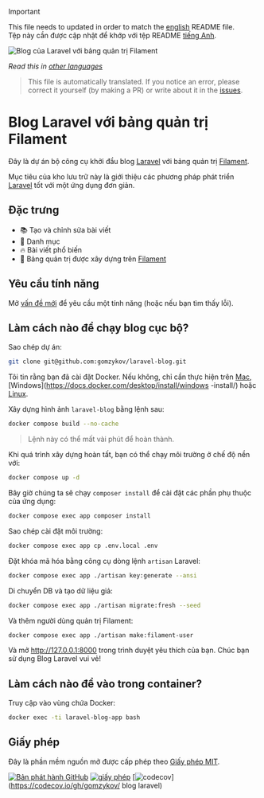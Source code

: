 >[!IMPORTANT]
>This file needs to updated in order to match the [english](/README.md) README file.  
Tệp này cần được cập nhật để khớp với tệp README [tiếng Anh](/README.md).

![Blog của Laravel với bảng quản trị Filament](../docs/social-preview-en.png)

_Read this in [other languages](./Translations.md)_

>This file is automatically translated. If you notice an error, please correct it yourself (by making a PR) or write about it in the [issues](https://github.com/gomzyakov/laravel-blog/issues).

# Blog Laravel với bảng quản trị Filament

Đây là dự án bộ công cụ khởi đầu blog [Laravel](https://laravel.com) với bảng quản trị [Filament](https://filavel.com).

Mục tiêu của kho lưu trữ này là giới thiệu các phương pháp phát triển [Laravel](https://laravel.com) tốt với một ứng dụng đơn giản.

## Đặc trưng

- 📚 Tạo và chỉnh sửa bài viết
- 🥑 Danh mục
- 🔥 Bài viết phổ biến
- 🎉 Bảng quản trị được xây dựng trên [Filament](https://filaphp.com)

## Yêu cầu tính năng

Mở [vấn đề mới](https://github.com/gomzykov/laravel-blog/issues/new) để yêu cầu một tính năng (hoặc nếu bạn tìm thấy lỗi).

## Làm cách nào để chạy blog cục bộ?

Sao chép dự án:

``` bash
git clone git@github.com:gomzykov/laravel-blog.git
```

Tôi tin rằng bạn đã cài đặt Docker. Nếu không, chỉ cần thực hiện trên [Mac](https://docs.docker.com/desktop/install/mac-install/), [Windows](https://docs.docker.com/desktop/install/windows -install/) hoặc [Linux](https://docs.docker.com/desktop/install/linux-install/).

Xây dựng hình ảnh `laravel-blog` bằng lệnh sau:

```bash
docker compose build --no-cache
```

>Lệnh này có thể mất vài phút để hoàn thành.

Khi quá trình xây dựng hoàn tất, bạn có thể chạy môi trường ở chế độ nền với:

```bash
docker compose up -d
```

Bây giờ chúng ta sẽ chạy `composer install` để cài đặt các phần phụ thuộc của ứng dụng:

```bash
docker compose exec app composer install
```

Sao chép cài đặt môi trường:

```bash
docker compose exec app cp .env.local .env
```

Đặt khóa mã hóa bằng công cụ dòng lệnh `artisan` Laravel:

```bash
docker compose exec app ./artisan key:generate --ansi
```

Di chuyển DB và tạo dữ liệu giả:

```bash
docker compose exec app ./artisan migrate:fresh --seed
```

Và thêm người dùng quản trị Filament:

```bash
docker compose exec app ./artisan make:filament-user
```

Và mở http://127.0.0.1:8000 trong trình duyệt yêu thích của bạn. Chúc bạn sử dụng Blog Laravel vui vẻ!

## Làm cách nào để vào trong container?

Truy cập vào vùng chứa Docker:

```bash
docker exec -ti laravel-blog-app bash
```

## Giấy phép

Đây là phần mềm nguồn mở được cấp phép theo [Giấy phép MIT](https://github.com/gomzykov/php-code-style/blob/main/LICENSE).


[![Bản phát hành GitHub](https://img.shields.io/github/release/gomzykov/laravel-blog.svg)](https://github.com/gomzykov/laravel-blog/releases/latest)
[![giấy phép](https://img.shields.io/badge/Lince-MIT-green.svg)](https://github.com/gomzykov/laravel-blog/blob/development/LICENSE)
[![codecov](https://codecov.io/gh/gomzykov/laravel-blog/branch/main/graph/badge.svg?token=4CYTVMVUYV)](https://codecov.io/gh/gomzykov/ blog laravel)
